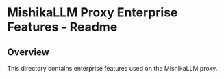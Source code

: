 # MishikaLLM Proxy Enterprise Features - Readme

## Overview

This directory contains enterprise features used on the MishikaLLM proxy.

